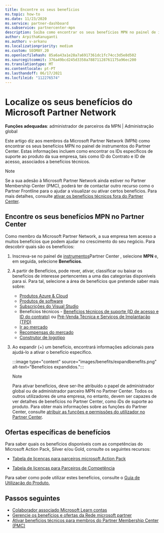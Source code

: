 ```yaml
---
title: Encontre os seus benefícios
ms.topic: how-to
ms.date: 11/23/2020
ms.service: partner-dashboard
ms.subservice: partnercenter-mpn
description: Saiba como encontrar os seus benefícios MPN no painel de instrumentos partner Center. Inclui informações sobre como encontrar o seu ID de acesso e ID do contrato para benefícios técnicos.
author: ArpithaKanuganti
ms.author: v-arkanu
ms.localizationpriority: medium
ms.custom: SEOMAY.20
ms.openlocfilehash: 85a6a43a1e28a7a6917361dc1fc74cc3d5e8d502
ms.sourcegitcommit: 376a49bcd245d3358a78871128761175a96ec200
ms.translationtype: MT
ms.contentlocale: pt-PT
ms.lasthandoff: 06/17/2021
ms.locfileid: "112276574"
---
```

# <a name="locate-your-microsoft-partner-network-benefits"></a>Localize os seus benefícios do Microsoft Partner Network 

**Funções adequadas**: administrador de parceiros da MPN | Administração global

Este artigo diz aos membros da Microsoft Partner Network (MPN) como encontrar os seus benefícios MPN no painel de instrumentos do Partner Center. Estas informações incluem como encontrar os IDs específicos de suporte ao produto da sua empresa, tais como ID do Contrato e ID de acesso, associados a benefícios técnicos.

>[!NOTE]
> Se a sua adesão à Microsoft Partner Network ainda estiver no Partner Membership Center (PMC), poderá ter de contactar outro recurso como o Partner Frontline para o ajudar a visualizar ou ativar certos benefícios. Para mais detalhes, consulte [ativar os benefícios técnicos fora do Partner Center](partner-membership-center-tech-benefits-activate.md).

## <a name="find-your-mpn-benefits-in-partner-center"></a>Encontre os seus benefícios MPN no Partner Center

Como membro da Microsoft Partner Network, a sua empresa tem acesso a muitos benefícios que podem ajudar no crescimento do seu negócio. Para descobrir quais são os benefícios:

1. Inscreva-se no painel de [instrumentos](https://partner.microsoft.com/dashboard/home)Partner Center , selecione **MPN** e, em seguida, selecione **Benefícios**.

2. A partir de Benefícios, pode rever, ativar, classificar ou baixar os benefícios de interesse pertencentes a uma das categorias disponíveis para si. Para tal, selecione a área de benefícios que pretende saber mais sobre:

   - [Produtos Azure & Cloud](mpn-benefits-azure-cloud.md)
   - [Produtos de software](mpn-benefits-software.md)
   - [Subscrições do Visual Studio](mpn-benefits-visual-studio.md)
   - Benefícios técnicos - [Benefícios técnicos de suporte (ID de acesso e ID do contrato)](mpn-benefits-technical-support.md) ou [Pré-Venda Técnica e Serviços de Implantação (TPD)](technical-benefits.md)
   - [Ir ao mercado](mpn-learn-about-go-to-market-benefits.md)
   - [Recompensas do mercado](marketplace-rewards.md)
   - [Construtor de logotipo](mpn-logo-builder.md)

3. Ao expandir (+) um benefício, encontrará informações adicionais para ajudá-lo a ativar o benefício específico.

   :::image type="content" source="images/benefits/expandbenefits.png" alt-text="Benefícios expandidos.":::

   > [!NOTE]
   > Para ativar benefícios, deve ser-lhe atribuído o papel de administrador global ou de administrador parceiro MPN no Partner Center. Todos os outros utilizadores de uma empresa, no entanto, devem ser capazes de ver detalhes de benefícios no Partner Center, como iDs de suporte ao produto. Para obter mais informações sobre as funções do Partner Center, consulte [atribuir as funções e permissões do utilizador no Partner Center](permissions-overview.md).

## <a name="specific-benefit-offers"></a>Ofertas específicas de benefícios

Para saber quais os benefícios disponíveis com as competências do Microsoft Action Pack, Silver e/ou Gold, consulte os seguintes recursos:

- [Tabela de licenças para parceiros microsoft Action Pack](https://assetsprod.microsoft.com/en-us/microsoft-action-pack-license-table.pdf)

- [Tabela de licenças para Parceiros de Competência](https://assetsprod.microsoft.com/mpn-maps-software-iur-competency-license-table.docx)

Para saber como pode utilizar estes benefícios, consulte o [Guia de Utilização do Produto.](https://assets.microsoft.com/MPN-MAPS-Product-Usage-Guide.pdf)

## <a name="next-steps"></a>Passos seguintes

- [Colaborador associado Microsoft Learn contas](ms-learn-associate.md)
- [Gerencie os benefícios e ofertas da Rede microsoft partner](manage-your-partner-network-benefits.md)
- [Ativar benefícios técnicos para membros do Partner Membership Center (PMC)](partner-membership-center-tech-benefits-activate.md)
